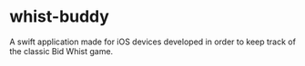 # whist-buddy

A swift application made for iOS devices developed in order to keep track of the classic Bid Whist game.
